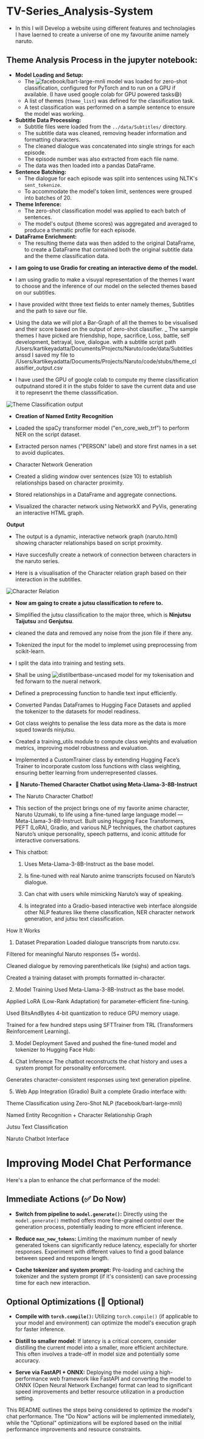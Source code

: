 #  TV-Series_Analysis-System

- In this I will Develop a website using different features and technolagies I have laerned to create a universe of one my favourite anime namely naruto.

## Theme Analysis Process in the jupyter notebook:

* **Model Loading and Setup:**
    * The ![facebook/bart-large-mnli](https://huggingface.co/facebook/bart-large-mnli) model was loaded for zero-shot classification, configured for PyTorch and to run on a GPU if available. (I have used google colab for GPU powered tasks😄)
    * A list of themes (`theme_list`) was defined for the classification task.
    * A test classification was performed on a sample sentence to ensure the model was working.
* **Subtitle Data Processing:**
    * Subtitle files were loaded from the `../data/Subtitles/` directory.
    * The subtitle data was cleaned, removing header information and formatting characters.
    * The cleaned dialogue was concatenated into single strings for each episode.
    * The episode number was also extracted from each file name.
    * The data was then loaded into a pandas DataFrame.
* **Sentence Batching:**
    * The dialogue for each episode was split into sentences using NLTK's `sent_tokenize`.
    * To accommodate the model's token limit, sentences were grouped into batches of 20.
* **Theme Inference:**
    * The zero-shot classification model was applied to each batch of sentences.
    * The model's output (theme scores) was aggregated and averaged to produce a thematic profile for each episode.
* **DataFrame Enrichment:**
    * The resulting theme data was then added to the original DataFrame, to create a DataFrame that contained both the original subtitle data and the theme classification data.


- **I am going to use Gradio for creating an interactive demo of the model.**
- I am using gradio to make a visuyal representation of the themes I want to choose and the inference of our model on the selected themes based on our subtitles. 
- I have provided witht three text fields to enter namely themes, Subtitles and the path to save our file.
- Using the data we will plot a Bar-Graph of all the themes to be visualised and their score based on the output of zero-shot classifier. 
_ The sample themes I have picked are friendship, hope, sacrifice, Loss, battle, self development, betrayal, love, dialogue. with a subtitle script path /Users/kartikeyadatta/Documents/Projects/Naruto/code/data/Subtitles anssd I saved my file to /Users/kartikeyadatta/Documents/Projects/Naruto/code/stubs/theme_classifier_output.csv

- I have used the GPU of google colab to compute my theme classification outputnand stored it in the stubs folder to save the current data and use it to represenrt the theme classsification.

![Theme Classification output](data/images/themeClassificationOutput.png)

- **Creation of Named Entity Recognition**

- Loaded the spaCy transformer model ("en_core_web_trf") to perform NER on the script dataset.

- Extracted person names ("PERSON" label) and store first names in a set to avoid duplicates.

-  Character Network Generation

- Created a sliding window over sentences (size 10) to establish relationships based on character proximity.

- Stored relationships in a DataFrame and aggregate connections.

- Visualized the character network using NetworkX and PyVis, generating an interactive HTML graph.

**Output**

- The output is a dynamic, interactive network graph (naruto.html) showing character relationships based on script proximity.

- Have succesfully create a network of connection between characters in the naruto series.

- Here is a visualisation of the Character relation graph based on their interaction in the subtitles.

![Character Relation](data/images/CharacterNersGraphs.png)

- **Now am gaing to create a jutsu classification to refere to.**

- Simplified the jutsu classification to the major three, which is **Ninjutsu** **Taijutsu** and **Genjutsu**.

- cleaned the data and removed any noise from the json file if there any.

- Tokenized the input for the model to implemet using preprocessing from scikit-learn.

- I split the data into training and testing sets.

- Shall  be using ![distilbertbase-uncased](https://huggingface.co/distilbert/distilbert-base-uncased) model for my tokenisation and fed forwarn to the nueral network.

- Defined a preprocessing function to handle text input efficiently.

- Converted Pandas DataFrames to Hugging Face Datasets and applied the tokenizer to the datasets for model readiness.

- Got class weights to penalise the less data more as the data is more squed towards ninjutsu.

- Created a training_utils module to compute class weights and evaluation metrics, improving model robustness and evaluation.

- Implemented a CustomTrainer class by extending Hugging Face’s Trainer to incorporate custom loss functions with class weighting, ensuring better learning from underrepresented classes.

- **🍥 Naruto-Themed Character Chatbot using Meta-Llama-3-8B-Instruct**
- The Naruto Character Chatbot! 

- This section of the project brings one of my favorite anime character, Naruto Uzumaki, to life using a fine-tuned large language model — Meta-Llama-3-8B-Instruct. Built using Hugging Face Transformers, PEFT (LoRA), Gradio, and various NLP techniques, the chatbot captures Naruto’s unique personality, speech patterns, and iconic attitude for interactive conversations.

- This chatbot:

    1. Uses Meta-Llama-3-8B-Instruct as the base model.

    2. Is fine-tuned with real Naruto anime transcripts focused on Naruto’s dialogue.

    3. Can chat with users while mimicking Naruto’s way of speaking.

    4. Is integrated into a Gradio-based interactive web interface alongside other NLP features like theme classification, NER character network generation, and jutsu text classification.


How It Works
1. Dataset Preparation
Loaded dialogue transcripts from naruto.csv.

Filtered for meaningful Naruto responses (5+ words).

Cleaned dialogue by removing parentheticals like (sighs) and action tags.

Created a training dataset with prompts formatted in-character.

2. Model Training
Used Meta-Llama-3-8B-Instruct as the base model.

Applied LoRA (Low-Rank Adaptation) for parameter-efficient fine-tuning.

Used BitsAndBytes 4-bit quantization to reduce GPU memory usage.

Trained for a few hundred steps using SFTTrainer from TRL (Transformers Reinforcement Learning).

3. Model Deployment
Saved and pushed the fine-tuned model and tokenizer to Hugging Face Hub:

4. Chat Inference
The chatbot reconstructs the chat history and uses a system prompt for personality enforcement.

Generates character-consistent responses using text generation pipeline.

5. Web App Integration (Gradio)
Built a complete Gradio interface with:

Theme Classification using Zero-Shot NLP (facebook/bart-large-mnli)

Named Entity Recognition + Character Relationship Graph

Jutsu Text Classification

Naruto Chatbot Interface

# Improving Model Chat Performance

Here's a plan to enhance the chat performance of the model:

## Immediate Actions (✅ Do Now)

* **Switch from pipeline to `model.generate()`:** Directly using the `model.generate()` method offers more fine-grained control over the generation process, potentially leading to more efficient inference.

* **Reduce `max_new_tokens`:** Limiting the maximum number of newly generated tokens can significantly reduce latency, especially for shorter responses. Experiment with different values to find a good balance between speed and response length.

* **Cache tokenizer and system prompt:** Pre-loading and caching the tokenizer and the system prompt (if it's consistent) can save processing time for each new interaction.

## Optional Optimizations (🔧 Optional)

* **Compile with `torch.compile()`:** Utilizing `torch.compile()` (if applicable to your model and environment) can optimize the model's execution graph for faster inference.

* **Distill to smaller model:** If latency is a critical concern, consider distilling the current model into a smaller, more efficient architecture. This often involves a trade-off in model size and potentially some accuracy.

* **Serve via FastAPI + ONNX:** Deploying the model using a high-performance web framework like FastAPI and converting the model to ONNX (Open Neural Network Exchange) format can lead to significant speed improvements and better resource utilization in a production setting.

This README outlines the steps being considered to optimize the model's chat performance. The "Do Now" actions will be implemented immediately, while the "Optional" optimizations will be explored based on the initial performance improvements and resource constraints.
